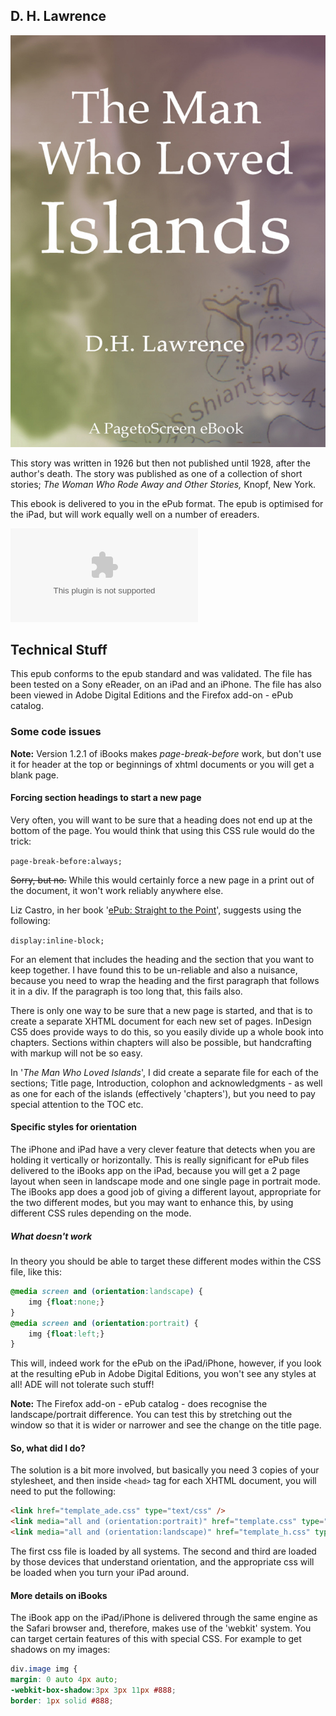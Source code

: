 ## D. H. Lawrence

![Cover](../../media/lovedislands.jpeg)

This story was written in 1926 but then not published until 1928, after the author's death. The story was published as one of a collection of short stories; _The Woman Who Rode Away and Other Stories,_ Knopf, New York.

This ebook is delivered to you in the ePub format. The epub is optimised for the iPad, but will work equally well on a number of ereaders.

![Download the eBook in ePub format](manlovedislands.epub)

## Technical Stuff

This epub conforms to the epub standard and was validated. The file has been tested on a Sony eReader, on an iPad and an iPhone. The file has also been viewed in Adobe Digital Editions and the Firefox add-on - ePub catalog.

### Some code issues

**Note:** Version 1.2.1 of iBooks makes _page-break-before_ work, but don't use it for header at the top or beginnings of xhtml documents or you will get a blank page.

#### Forcing section headings to start a new page

Very often, you will want to be sure that a heading does not end up at the bottom of the page. You would think that using this CSS rule would do the trick:

`page-break-before:always;`

~~Sorry, but no.~~ While this would certainly force a new page in a print out of the document, it won't work reliably anywhere else. 

Liz Castro, in her book '[ePub: Straight to the Point](http://www.pagetoscreen.net/bookshelf/more/epub_straight_to_the_point/index.html)', suggests using the following:

`display:inline-block;`

For an element that includes the heading and the section that you want to keep together. I have found this to be un-reliable and also a nuisance, because you need to wrap the heading and the first paragraph that follows it in a div. If the paragraph is too long that, this fails also.

There is only one way to be sure that a new page is started, and that is to create a separate XHTML document for each new set of pages. InDesign CS5 does provide ways to do this, so you easily divide up a whole book into chapters. Sections within chapters will also be possible, but handcrafting with markup will not be so easy.

In '_The Man Who Loved Islands_', I did create a separate file for each of the sections; Title page, Introduction, colophon and acknowledgments - as well as one for each of the islands (effectively 'chapters'), but you need to pay special attention to the TOC etc.

#### Specific styles for orientation

The iPhone and iPad have a very clever feature that detects when you are holding it vertically or horizontally. This is really significant for ePub files delivered to the iBooks app on the iPad, because you will get a 2 page layout when seen in landscape mode and one single page in portrait mode. The iBooks app does a good job of giving a different layout, appropriate for the two different modes, but you may want to enhance this, by using different CSS rules depending on the mode. 

##### What doesn't work

In theory you should be able to target these different modes within the CSS file, like this:

```css
@media screen and (orientation:landscape) {
	img {float:none;}
}
@media screen and (orientation:portrait) {
	img {float:left;}
}
```

This will, indeed work for the ePub on the iPad/iPhone, however, if you look at the resulting ePub in Adobe Digital Editions, you won't see any styles at all! ADE will not tolerate such stuff!

**Note:** The Firefox add-on - ePub catalog - does recognise the landscape/portrait difference. You can test this by stretching out the window so that it is wider or narrower and see the change on the title page.

#### So, what did I do?

The solution is a bit more involved, but basically you need 3 copies of your stylesheet, and then inside `<head>` tag for each XHTML document, you will need to put the following:

```html
<link href="template_ade.css" type="text/css" />
<link media="all and (orientation:portrait)" href="template.css" type="text/css" />
<link media="all and (orientation:landscape)" href="template_h.css" type="text/css" />
```

The first css file is loaded by all systems. The second and third are loaded by those devices that understand orientation, and the appropriate css will be loaded when you turn your iPad around. 

#### More details on iBooks

The iBook app on the iPad/iPhone is delivered through the same engine as the Safari browser and, therefore, makes use of the 'webkit' system. You can target certain features of this with special CSS. For example to get shadows on my images:

```css
div.image img {
margin: 0 auto 4px auto;
-webkit-box-shadow:3px 3px 11px #888;
border: 1px solid #888;
```